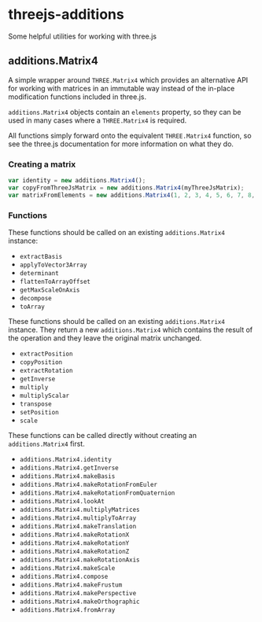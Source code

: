 # threejs-additions
Some helpful utilities for working with three.js

## additions.Matrix4
A simple wrapper around ```THREE.Matrix4``` which provides an alternative API for working with matrices in an immutable way instead of the in-place modification functions included in three.js.

```additions.Matrix4``` objects contain an ```elements``` property, so they can be used in many cases where a ```THREE.Matrix4``` is required.

All functions simply forward onto the equivalent ```THREE.Matrix4``` function, so see the three.js documentation for more information on what they do.

### Creating a matrix

```javascript
var identity = new additions.Matrix4();
var copyFromThreeJsMatrix = new additions.Matrix4(myThreeJsMatrix);
var matrixFromElements = new additions.Matrix4(1, 2, 3, 4, 5, 6, 7, 8, 9, 10, 11, 12, 13, 14, 15, 16); 
```

### Functions
These functions should be called on an existing ```additions.Matrix4``` instance:
 * ```extractBasis```
 * ```applyToVector3Array```
 * ```determinant```
 * ```flattenToArrayOffset```
 * ```getMaxScaleOnAxis```
 * ```decompose```
 * ```toArray```

These functions should be called on an existing ```additions.Matrix4``` instance. They return a new ```additions.Matrix4``` which contains the result of the operation and they leave the original matrix unchanged.
 * ```extractPosition```
 * ```copyPosition```
 * ```extractRotation```
 * ```getInverse```
 * ```multiply```
 * ```multiplyScalar```
 * ```transpose```
 * ```setPosition```
 * ```scale```

These functions can be called directly without creating an ```additions.Matrix4``` first.
 * ```additions.Matrix4.identity```
 * ```additions.Matrix4.getInverse```
 * ```additions.Matrix4.makeBasis```
 * ```additions.Matrix4.makeRotationFromEuler```
 * ```additions.Matrix4.makeRotationFromQuaternion```
 * ```additions.Matrix4.lookAt```
 * ```additions.Matrix4.multiplyMatrices```
 * ```additions.Matrix4.multiplyToArray```
 * ```additions.Matrix4.makeTranslation```
 * ```additions.Matrix4.makeRotationX```
 * ```additions.Matrix4.makeRotationY```
 * ```additions.Matrix4.makeRotationZ```
 * ```additions.Matrix4.makeRotationAxis```
 * ```additions.Matrix4.makeScale```
 * ```additions.Matrix4.compose```
 * ```additions.Matrix4.makeFrustum```
 * ```additions.Matrix4.makePerspective```
 * ```additions.Matrix4.makeOrthographic```
 * ```additions.Matrix4.fromArray```
